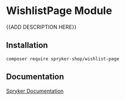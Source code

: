 # WishlistPage Module

{{ADD DESCRIPTION HERE}}

## Installation

```
composer require spryker-shop/wishlist-page
```

## Documentation

[Spryker Documentation](https://academy.spryker.com)
